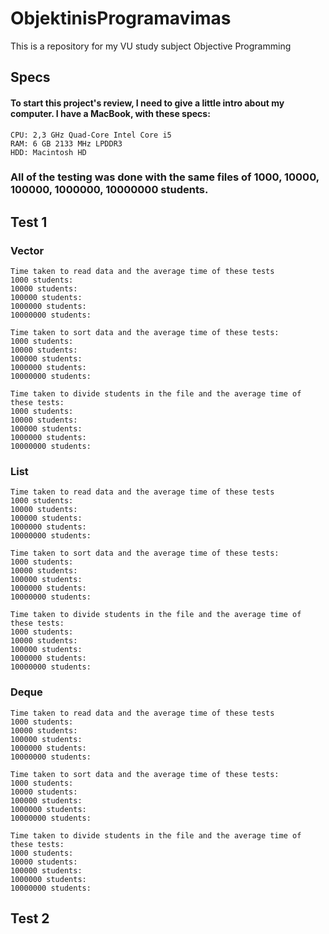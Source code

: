 # ObjektinisProgramavimas
This is a repository for my VU study subject Objective Programming

## Specs
#### To start this project's review, I need to give a little intro about my computer. I have a MacBook, with these specs:
    CPU: 2,3 GHz Quad-Core Intel Core i5 
    RAM: 6 GB 2133 MHz LPDDR3 
    HDD: Macintosh HD 
### All of the testing was done with the same files of 1000, 10000, 100000, 1000000, 10000000 students.

## Test 1
### Vector
    Time taken to read data and the average time of these tests
    1000 students:
    10000 students:
    100000 students:
    1000000 students:
    10000000 students:

    Time taken to sort data and the average time of these tests:
    1000 students:
    10000 students:
    100000 students:
    1000000 students:
    10000000 students:

    Time taken to divide students in the file and the average time of these tests:
    1000 students:
    10000 students:
    100000 students:
    1000000 students:
    10000000 students:

### List
    Time taken to read data and the average time of these tests
    1000 students:
    10000 students:
    100000 students:
    1000000 students:
    10000000 students:

    Time taken to sort data and the average time of these tests:
    1000 students:
    10000 students:
    100000 students:
    1000000 students:
    10000000 students:

    Time taken to divide students in the file and the average time of these tests:
    1000 students:
    10000 students:
    100000 students:
    1000000 students:
    10000000 students:

### Deque
    Time taken to read data and the average time of these tests
    1000 students:
    10000 students:
    100000 students:
    1000000 students:
    10000000 students:

    Time taken to sort data and the average time of these tests:
    1000 students:
    10000 students:
    100000 students:
    1000000 students:
    10000000 students:

    Time taken to divide students in the file and the average time of these tests:
    1000 students:
    10000 students:
    100000 students:
    1000000 students:
    10000000 students:

## Test 2
